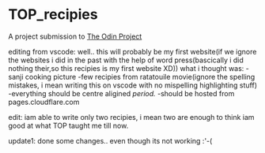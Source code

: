 # TOP_recipies
A project submission to [The Odin Project](https://www.theodinproject.com/paths/foundations/courses/foundations/lessons/recipes)

editing from vscode:
well.. this will probably be my first website(if we ignore the websites i did in the past with the help of word press(bascically i did nothing their,so this recipies is my first website XD))
what i thought was:
-sanji cooking picture
-few recipies from ratatouile movie(ignore the spelling mistakes, i mean writing this on vscode with no mispelling highlighting stuff)
-everything should be centre aligined *period.*
-should be hosted from pages.cloudflare.com 

edit:
iam able to write only two recipies, i mean two are enough to think iam good at what TOP taught me till now.

update1: done some changes.. even though its not working :'-(
